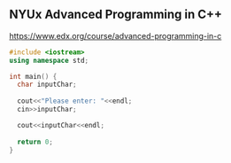 ## NYUx Advanced Programming in C++
https://www.edx.org/course/advanced-programming-in-c
```cpp
#include <iostream> 
using namespace std;

int main() {
  char inputChar;
  
  cout<<"Please enter: "<<endl;
  cin>>inputChar;

  cout<<inputChar<<endl;
  
  return 0;
}
```
